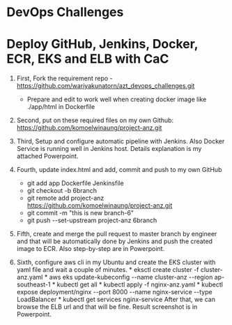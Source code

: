# DevOps Challenges
# Deploy GitHub, Jenkins, Docker, ECR, EKS and ELB with CaC

1. First, Fork the requirement repo - https://github.com/wariyakunatorn/azt_devops_challenges.git 
      * Prepare and edit to work well when creating docker image like ./app/html in Dockerfile

2. Second, put on these required files on my own Github: https://github.com/komoelwinaung/project-anz.git

3. Third, Setup and configure automatic pipeline with Jenkins. Also Docker Service is running well in Jenkins host. Details explanation is my attached Powerpoint.

4. Fourth, update index.html and add, commit and push to my own GitHub
      * git add app Dockerfile Jenkinsfile
      * git checkout -b 6branch
      * git remote add project-anz https://github.com/komoelwinaung/project-anz.git
      * git commit -m "this is new branch-6"
      * git push --set-upstream project-anz 6branch

5. Fifth, create and merge the pull request to master branch by engineer and that will be automatically done by Jenkins and push the created image to ECR. Also step-by-step are in Powerpoint.

6. Sixth, configure aws cli in my Ubuntu and create the EKS cluster with yaml file and wait a couple of minutes.
       *  eksctl create cluster -f cluster-anz.yaml
       * aws eks update-kubeconfig --name cluster-anz --region ap-southeast-1
       * kubectl get all
       * kubectl apply -f nginx-anz.yaml
       * kubectl expose deployment/nginx --port 8000 --name nginx-service --type LoadBalancer
       * kubectl get services nginx-service
    After that, we can browse the ELB url and that will be fine. Result screenshot is in Powerpoint.


